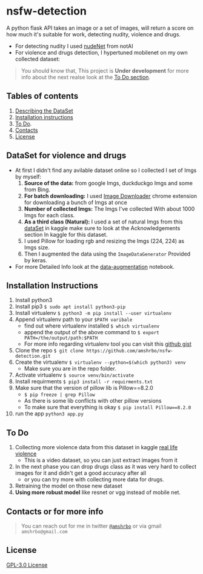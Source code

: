 # nsfw-detection
A python flask API takes an image or a set of images, will return a score on how much it's suitable for work, detecting nudity, violence and drugs.
- For detecting nudity I used [nudeNet](https://github.com/notAI-tech/NudeNet) from notAI
- For violence and drugs detection, I hypertuned mobilenet on my own collected dataset:
> You should know that, This project is **Under development** for more info about the next realse look at the [To Do section](#to-do).

## Tables of contents
1. [Describing the DataSet](#dataset-for-violence-and-drugs)
2. [Installation instructions](#installation-instructions)
3. [To Do](#to-do).
4. [Contacts](#contacts-or-for-more-info)
5. [License](#license)

## DataSet for violence and drugs
- At first I didn't find any avilable dataset online so I collected I set of Imgs by myself:
  1. **Source of the data:** from google Imgs, duckduckgo Imgs and some from Bing.
  1. **For batch downloading:** I used [Image Downloader](https://chrome.google.com/webstore/detail/image-downloader/cnpniohnfphhjihaiiggeabnkjhpaldj) chrome extension for downloading a bunch of Imgs at once 
  1. **Number of collected Imgs:** The Imgs I've collected With about 1000 Imgs for each class.
  1. **As a third class (Natural):** I used a set of natural Imgs from this [dataSet](https://www.kaggle.com/prasunroy/natural-images) in kaggle make sure to look at the Acknowledgements section In kaggle for this dataset. 
  1. I used Pillow for loading rgb and resizing the Imgs (224, 224) as Imgs size.
  1. Then I augmented the data using the `ImageDataGenerator` Provided by keras.
- For more Detailed Info look at the [data-augmentation](./data_preprocessing/data-augmentation.ipynb) notebook. 

## Installation Instructions
1. Install python3 
2. Install pip3 `$ sudo apt install python3-pip`
3. Install virtualenv `$ python3 -m pip install --user virtualenv`
4. Append virtualenv path to your `$PATH varibale`
    - find out where virtualenv installed `$ which virtualenv`
    - append the output of the above command to `$ export PATH=/the/output/path:$PATH`
    - For more info regarding virtualenv tool you can visit this [github gist](https://gist.github.com/amshrbo/2ca0afb88c428b79ddaf38374226b9e0)
5. Clone the repo `$ git clone https://github.com/amshrbo/nsfw-detection.git`
6. Create the virtualenv `$ virtualenv --python=$(which python3) venv`
    - Make sure you are in the repo folder.
7. Activate virtualenv `$ source venv/bin/activate`
8. Install requirments `$ pip3 install -r requirments.txt`
9. Make sure that the version of pillow lib is Pillow==8.2.0
    - `$ pip freeze | grep Pillow`
    - As there is some lib conflicts with other pillow versions
    - To make sure that everything is okay `$ pip install Pillow==8.2.0`
10. run the app `python3 app.py`

## To Do
1. Collecting more violence data from this dataset in kaggle [real life violence](https://www.kaggle.com/mohamedmustafa/real-life-violence-situations-dataset)
    - This is a video dataset, so you can just extract images from it
1. In the next phase you can drop drugs class as it was very hard to collect images for it and didn't get a good accuracy after all
    - or you can try more with collecting more data for drugs.
1. Retraining the model on those new dataset
1. **Using more robust model** like resnet or vgg instead of mobile net. 

## Contacts or for more info
> You can reach out for me in twitter [`@amshrbo`](https://twitter.com/amshrbo) or via gmail `amshrbo@gmail.com`

## License
[GPL-3.0 License](./LICENSE)
